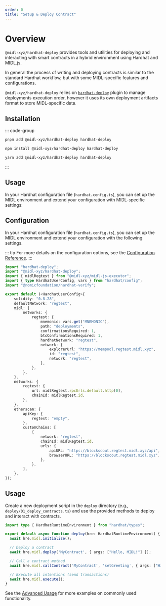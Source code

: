 ```yaml
---
order: 0
title: "Setup & Deploy Contract"
---
```


# Overview

`@midl-xyz/hardhat-deploy` provides tools and utilities for deploying and interacting with smart contracts in a hybrid environment using Hardhat and MIDL.js. 

In general the process of writing and deploying contracts is similar to the standard Hardhat workflow, but with some MIDL-specific features and configurations.

`@midl-xyz/hardhat-deploy` relies on [`hardhat-deploy`](https://github.com/wighawag/hardhat-deploy) plugin to manage deployments execution order, however it uses its own deployment artifacts format to store MIDL-specific data.


## Installation

::: code-group 
```bash [pnpm]
pnpm add @midl-xyz/hardhat-deploy hardhat-deploy
```

```bash [npm]
npm install @midl-xyz/hardhat-deploy hardhat-deploy
```

```bash [yarn]
yarn add @midl-xyz/hardhat-deploy hardhat-deploy
```
:::


## Usage

In your Hardhat configuration file (`hardhat.config.ts`), you can set up the MIDL environment and extend your configuration with MIDL-specific settings:


## Configuration

In your Hardhat configuration file (`hardhat.config.ts`), you can set up the MIDL environment and extend your configuration with the following settings.

::: tip
For more details on the configuration options, see the [Configuration Reference](./config.md).
:::


```ts
import "hardhat-deploy";
import "@midl-xyz/hardhat-deploy";
import { midlRegtest } from "@midl-xyz/midl-js-executor";
import { type HardhatUserConfig, vars } from "hardhat/config";
import "@nomicfoundation/hardhat-verify";

export default (<HardhatUserConfig>{
	solidity: "0.8.28",
	defaultNetwork: "regtest",
	midl: {
		networks: {
			regtest: {
				mnemonic: vars.get("MNEMONIC"),
				path: "deployments",
				confirmationsRequired: 1,
				btcConfirmationsRequired: 1,
				hardhatNetwork: "regtest",
				network: {
					explorerUrl: "https://mempool.regtest.midl.xyz",
					id: "regtest",
					network: "regtest",
				},
			},
		},
	},
	networks: {
		regtest: {
			url: midlRegtest.rpcUrls.default.http[0],
			chainId: midlRegtest.id,
		},
	},
	etherscan: {
		apiKey: {
			regtest: "empty",
		},
		customChains: [
			{
				network: "regtest",
				chainId: midlRegtest.id,
				urls: {
					apiURL: "https://blockscout.regtest.midl.xyz/api",
					browserURL: "https://blockscout.regtest.midl.xyz",
				},
			},
		],
	},
});
```

## Usage

Create a new deployment script in the `deploy` directory (e.g., `deploy/01_deploy_contracts.ts`) and use the provided methods to deploy and interact with contracts.


```ts
import type { HardhatRuntimeEnvironment } from "hardhat/types";

export default async function deploy(hre: HardhatRuntimeEnvironment) {
  await hre.midl.initialize();

  // Deploy a contract
  await hre.midl.deploy('MyContract', { args: ["Hello, MIDL!"] });

  // Call a contract method
  await hre.midl.callContract('MyContract', 'setGreeting', { args: ["Hi!"] });

  // Execute all intentions (send transactions)
  await hre.midl.execute();
}
```

See the [Advanced Usage](./advancedUsage.md) for more examples on commonly used functionality.

